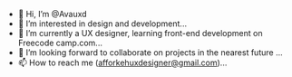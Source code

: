 - 👋 Hi, I’m @Avauxd
- 👀 I’m interested in design and development...
- 🌱 I’m currently a UX designer, learning front-end development on Freecode camp.com...
- 💞️ I’m looking forward to collaborate on projects in the nearest future  ...
- 📫 How to reach me (afforkehuxdesigner@gmail.com)...

<!---
Avauxd/Avauxd is a ✨ special ✨ repository because its `README.md` (this file) appears on your GitHub profile.
You can click the Preview link to take a look at your changes.
--->
